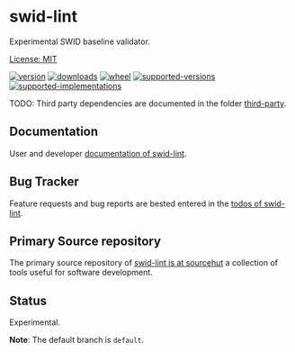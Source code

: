 # swid-lint

Experimental SWID baseline validator.

[License: MIT](https://git.sr.ht/~sthagen/swid-lint/tree/default/item/LICENSE)

[![version](https://img.shields.io/pypi/v/swid-lint.svg?style=flat)](https://pypi.python.org/pypi/swid-lint/)
[![downloads](https://pepy.tech/badge/swid-lint/month)](https://pepy.tech/project/swid-lint)
[![wheel](https://img.shields.io/pypi/wheel/swid-lint.svg?style=flat)](https://pypi.python.org/pypi/swid-lint/)
[![supported-versions](https://img.shields.io/pypi/pyversions/swid-lint.svg?style=flat)](https://pypi.python.org/pypi/swid-lint/)
[![supported-implementations](https://img.shields.io/pypi/implementation/swid-lint.svg?style=flat)](https://pypi.python.org/pypi/swid-lint/)


TODO: Third party dependencies are documented in the folder [third-party](third-party/README.md).

## Documentation

User and developer [documentation of swid-lint](https://codes.dilettant.life/docs/swid-lint).

## Bug Tracker

Feature requests and bug reports are bested entered in the [todos of swid-lint](https://todo.sr.ht/~sthagen/swid-lint).

## Primary Source repository

The primary source repository of [swid-lint is at sourcehut](https://git.sr.ht/~sthagen/swid-lint)
a collection of tools useful for software development.

## Status

Experimental.

**Note**: The default branch is `default`.
